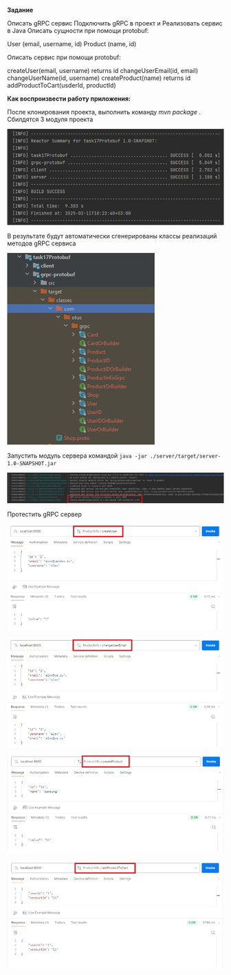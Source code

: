 **Задание**

Описать gRPC сервис
Подключить gRPC в проект и Реализовать сервис в Java
Описать сущности при помощи protobuf:

User (email, username, id)
Product (name, id)

Описать сервис при помощи protobuf:

createUser(email, username) returns id
changeUserEmail(id, email)
changeUserName(id, username)
createProduct(name) returns id
addProductToCart(usderId, productId)

**Как воспроизвести работу приложения:**

После клонирования проекта, выполнить команду _mvn package_ . Сбилдятся 3 модуля проекта

![](screenshots/1.jpg)

В результате будут автоматически сгенерированы классы реализаций методов gRPC сервиса

![](screenshots/7.jpg)

Запустить модуль сервера командой `java -jar ./server/target/server-1.0-SNAPSHOT.jar`

![](screenshots/2.jpg)

Протестить gRPC сервер

![](screenshots/4.jpg)

![](screenshots/3.jpg)

![](screenshots/5.jpg)

![](screenshots/6.jpg)